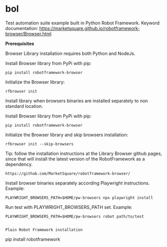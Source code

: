 # bol
Test automation suite example built in Python Robot Framework. Keyword documentation: https://marketsquare.github.io/robotframework-browser/Browser.html

**Prerequisites**

Browser Library installation requires both Python and NodeJs.



Install Browser library from PyPi with pip:

``` 
pip install robotframework-browser
```

Initialize the Browser library:

``` 
rfbrowser init
```

Install library when browsers binaries are installed separately to non standard location.

Install Browser library from PyPi with pip:

``` 
pip install robotframework-browser
```

Initialize the Browser library and skip browsers installation:

```
rfbrowser init --skip-browsers
```

Tip: follow the installation instructions at the Library Browser github pages, since that will install the latest version of the RobotFramework as a dependency.

```
https://github.com/MarketSquare/robotframework-browser/
```

Install browser binaries separately according Playwright instructions. Example:

``` 
PLAYWRIGHT_BROWSERS_PATH=$HOME/pw-browsers npx playwright install
```

Run test with PLAYWRIGHT_BROWSERS_PATH set. Example:

```
PLAYWRIGHT_BROWSERS_PATH=$HOME/pw-browsers robot path/to/test
```

```

Plain Robot Framework installation

``` 
pip install robotframework
``` 
